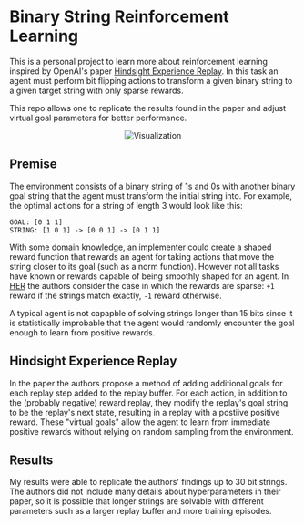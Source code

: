 # Binary String Reinforcement Learning #
This is a personal project to learn more about reinforcement learning inspired by OpenAI's paper [Hindsight Experience Replay](https://arxiv.org/pdf/1707.01495.pdf). In this task an agent must perform bit flipping actions to transform a given binary string to a given target string with only sparse rewards.

This repo allows one to replicate the results found in the paper and adjust virtual goal parameters for better performance.

<p align="center">
    <img src="repo_assets/visualization.gif" alt="Visualization"/>
</p>

## Premise ##
The environment consists of a binary string of 1s and 0s with another binary goal string that the agent must transform the initial string into. For example, the optimal actions for a string of length 3 would look like this:
```
GOAL: [0 1 1]
STRING: [1 0 1] -> [0 0 1] -> [0 1 1]
```

With some domain knowledge, an implementer could create a shaped reward function that rewards an agent for taking actions that move the string closer to its goal (such as a norm function). However not all tasks have known or rewards capable of being smoothly shaped for an agent. In [HER](https://arxiv.org/pdf/1707.01495.pdf) the authors consider the case in which the rewards are sparse: `+1` reward if the strings match exactly, `-1` reward otherwise.

A typical agent is not capapble of solving strings longer than 15 bits since it is statistically improbable that the agent would randomly encounter the goal enough to learn from positive rewards.

## Hindsight Experience Replay ##
In the paper the authors propose a method of adding additional goals for each replay step added to the replay buffer. For each action, in addition to the (probably negative) reward replay, they modify the replay's goal string to be the replay's next state, resulting in a replay with a postiive positive reward. These "virtual goals" allow the agent to learn from immediate positive rewards without relying on random sampling from the environment.


## Results
My results were able to replicate the authors' findings up to 30 bit strings. The authors did not include many details about hyperparameters in their paper, so it is possible that longer strings are solvable with different parameters such as a larger replay buffer and more training episodes.
